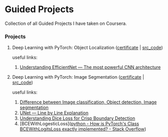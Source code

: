 # Guided Projects

Collection of all Guided Projects I have taken on Coursera.

### Projects

1. Deep Learning with PyTorch: Object Localization ([certificate](https://www.coursera.org/account/accomplishments/verify/DWQYRPVQC59T?utm_source=link&utm_medium=certificate&utm_content=cert_image&utm_campaign=sharing_cta&utm_product=project) | [src_code](https://nbviewer.org/github/QuanHNguyen232/Coursera-courses/blob/main/Guided-Project/Deep-Learning-with-PyTorch-Object-Localization.ipynb))
   
   useful links: 
   
   1. [Understanding EfficientNet — The most powerful CNN architecture](https://medium.com/mlearning-ai/understanding-efficientnet-the-most-powerful-cnn-architecture-eaeb40386fad)

2. Deep Learning with PyTorch: Image Segmentation ([certificate](https://coursera.org/share/728be630ed33576adb267f5c9456a4bc) | [src_code]())
   
   useful links:
   
   1. [Difference between Image classification, Object detection, Image segmentation](https://medium.com/analytics-vidhya/image-classification-vs-object-detection-vs-image-segmentation-f36db85fe81)
   2. [UNet — Line by Line Explanation](https://towardsdatascience.com/unet-line-by-line-explanation-9b191c76baf5)
   3. [Understanding Dice Loss for Crisp Boundary Detection](https://medium.com/ai-salon/understanding-dice-loss-for-crisp-boundary-detection-bb30c2e5f62b)
   4. [BCEWithLogesticLoss]([python - How is PyTorch&#39;s Class BCEWithLogitsLoss exactly implemented? - Stack Overflow](https://stackoverflow.com/questions/66906884/how-is-pytorchs-class-bcewithlogitsloss-exactly-implemented))
